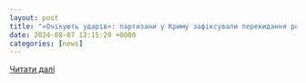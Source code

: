 ```yaml
---
layout: post
title: "«Очікують ударів»: партизани у Криму зафіксували перекидання російської ППО ближче до Керченського мосту"
date: 2024-08-07 12:15:29 +0000
categories: [news]
---
```


[Читати далі](https://www.vectornews.net/news/accidents/311591-chikuyut-udariv-partizani-u-rimu-zafiksuvali-perekidannya-rosiyskoyi-blizhche-do-erchenskogo-mostu.html)
